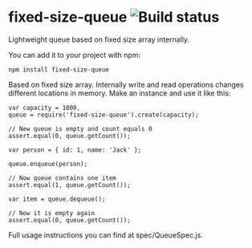 # fixed-size-queue ![Build status](https://travis-ci.org/egorov/fixed-size-queue.svg?branch=master)

Lightweight queue based on fixed size array internally.

You can add it to your project with npm:

    npm install fixed-size-queue

Based on fixed size array. Internally write and read operations changes different locations in memory. Make an instance and use it like this: 

    var capacity = 1000,
    queue = require('fixed-size-queue').create(capacity);
    
    // New queue is empty and count equals 0
    assert.equal(0, queue.getCount());    
    
    var person = { id: 1, name: 'Jack' };
    
    queue.enqueue(person);
    
    // Now queue contains one item
    assert.equal(1, queue.getCount());
            
    var item = queue.dequeue();
    
    // Now it is empty again
    assert.equal(0, queue.getCount());    
        
Full usage instructions you can find at spec/QueueSpec.js.